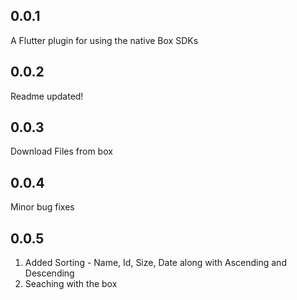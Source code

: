 ## 0.0.1

A Flutter plugin for using the native Box SDKs

## 0.0.2

Readme updated!

## 0.0.3

Download Files from box

## 0.0.4

Minor bug fixes

## 0.0.5

1. Added Sorting - Name, Id, Size, Date along with Ascending and Descending
2. Seaching with the box


